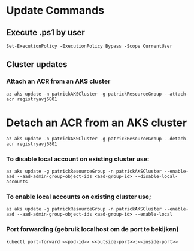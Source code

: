 # Update Commands

## Execute .ps1 by user
`Set-ExecutionPolicy -ExecutionPolicy Bypass -Scope CurrentUser`

## Cluster updates
### Attach an ACR from an AKS cluster
`az aks update -n patrickAKSCluster -g patrickResourceGroup --attach-acr registryavj6801`
# Detach an ACR from an AKS cluster
`az aks update -n patrickAKSCluster -g patrickResourceGroup --detach-acr registryavj6801`

### To disable local account on existing cluster use:
`az aks update -g patrickResourceGroup -n patrickAKSCluster --enable-aad --aad-admin-group-object-ids <aad-group-id> --disable-local-accounts`
### To enable local accounts on existing cluster use;
`az aks update -g patrickResourceGroup -n patrickAKSCluster --enable-aad --aad-admin-group-object-ids <aad-group-id> --enable-local`

### Port forwarding (gebruik localhost om de port te bekijken)
`kubectl port-forward <<pod-id>> <<outside-port>>:<<inside-port>>`